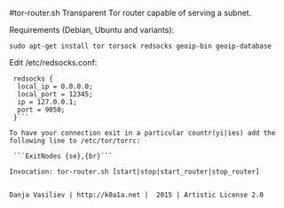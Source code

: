 #tor-router.sh
Transparent Tor router capable of serving a subnet.

Requirements (Debian, Ubuntu and variants):

```sudo apt-get install tor torsock redsocks geoip-bin geoip-database```

Edit /etc/redsocks.conf:
```
 redsocks {
  local_ip = 0.0.0.0;
  local_port = 12345;
  ip = 127.0.0.1;
  port = 9050;
 }```
 
To have your connection exit in a particular countr(yi|ies) add the following line to /etc/tor/torrc:
 
 ```ExitNodes {se},{br}```
 
Invocation: tor-router.sh [start|stop|start_router|stop_router]


Danja Vasiliev | http://k0a1a.net |  2015 | Artistic License 2.0
